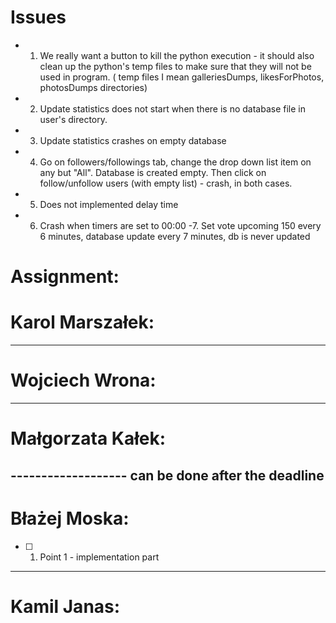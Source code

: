 # Issues
- 1. We really want a button to kill the python execution - it should also clean up the python's temp files to make sure that they will not be used in program. ( temp files I mean galleriesDumps, likesForPhotos, photosDumps directories)
- 2. Update statistics does not start when there is no database file in user's directory.
- 3. Update statistics crashes on empty database
- 4. Go on followers/followings tab, change the drop down list item on any but "All". Database is created empty. Then click on follow/unfollow users (with empty list) - crash, in both cases. 
- 5. Does not implemented delay time 
- 6. Crash when timers are set to 00:00
 -7. Set vote upcoming 150 every 6 minutes, database update every 7 minutes, db is never updated

# Assignment:
# Karol Marszałek: 
-------------------
# Wojciech Wrona:
-------------------
# Małgorzata Kałek:
------------------- can be done after the deadline
-------------------
# Błażej Moska:
- [ ] 1. Point 1 - implementation part
-------------------
# Kamil Janas:
